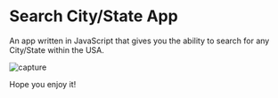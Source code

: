 # Search City/State App

An app written in JavaScript that gives you the ability to search for any City/State within the USA.

![capture](https://user-images.githubusercontent.com/61896414/177058237-76ea1134-e9e6-4fb5-bdbc-24dc662dfccf.png)

Hope you enjoy it!
